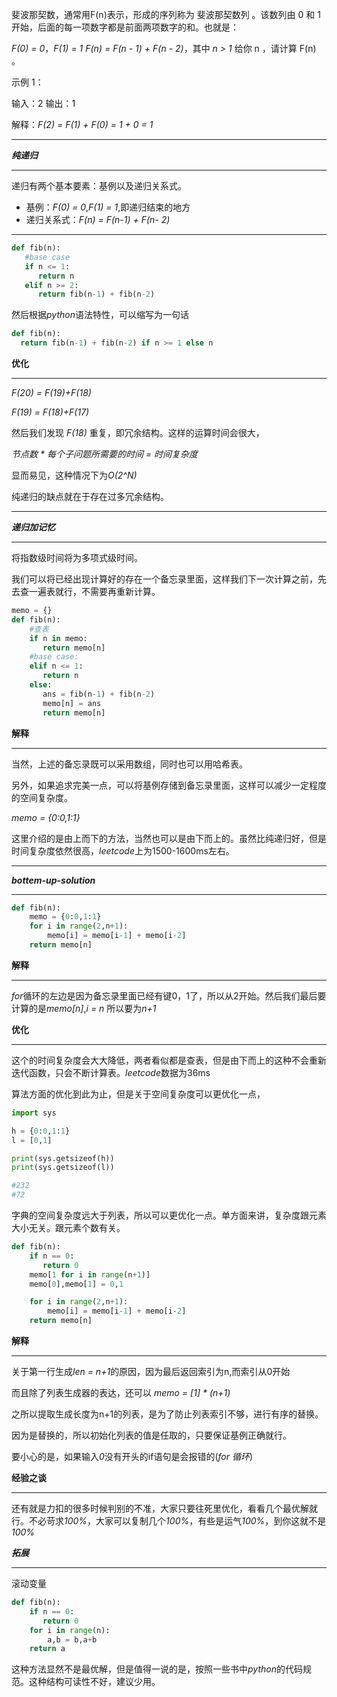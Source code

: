 斐波那契数，通常用F(n)表示，形成的序列称为 斐波那契数列 。该数列由 0 和 1 开始，后面的每一项数字都是前面两项数字的和。也就是：

*F(0) = 0*，*F(1) = 1*
*F(n) = F(n - 1) + F(n - 2)*，其中 *n > 1*
给你 n ，请计算 F(n) 。

示例 1：

输入：2
输出：1

解释：*F(2) = F(1) + F(0) = 1 + 0 = 1*
*******
***纯递归***
*******
  递归有两个基本要素：基例以及递归关系式。
  * 基例：*F(0) = 0*,*F(1) = 1*,即递归结束的地方
  * 递归关系式：*F(n) = F(n-1) + F(n- 2)*  
  ********************************  
 ```python 
def fib(n):
    #base case
    if n <= 1:
       return n
    elif n >= 2:
       return fib(n-1) + fib(n-2)
  ```
  然后根据*python*语法特性，可以缩写为一句话
  ```python
def fib(n):
    return fib(n-1) + fib(n-2) if n >= 1 else n
  ```
**优化**
********************************
*F(20) = F(19)+F(18)*  

*F(19) = F(18)+F(17)*

  然后我们发现 *F(18)* 重复，即冗余结构。这样的运算时间会很大，
    
  *节点数 \* 每个子问题所需要的时间 = 时间复杂度*
   
   显而易见，这种情况下为*O(2^N)* 

纯递归的缺点就在于存在过多冗余结构。
***
 
***递归加记忆***
*******
将指数级时间将为多项式级时间。

我们可以将已经出现计算好的存在一个备忘录里面，这样我们下一次计算之前，先去查一遍表就行，不需要再重新计算。

```python
memo = {}
def fib(n):
    #查表
    if n in memo:
       return memo[n]
    #base case:
    elif n <= 1:
       return n
    else:
       ans = fib(n-1) + fib(n-2)
       memo[n] = ans
       return memo[n]
```
**解释**
********************************
当然，上述的备忘录既可以采用数组，同时也可以用哈希表。

另外，如果追求完美一点，可以将基例存储到备忘录里面，这样可以减少一定程度的空间复杂度。

*memo = {0:0,1:1}*

这里介绍的是由上而下的方法，当然也可以是由下而上的。虽然比纯递归好，但是时间复杂度依然很高，*leetcode*上为1500-1600ms左右。
*****************************************
***bottem-up-solution***
********************************
```python
def fib(n):
    memo = {0:0,1:1}
    for i in range(2,n+1):
        memo[i] = memo[i-1] + memo[i-2]
    return memo[n]
```

**解释**
********************************
*for*循环的左边是因为备忘录里面已经有键0，1了，所以从2开始。然后我们最后要计算的是*memo[n]*,*i = n* 所以要为*n+1*

**优化**
*******
这个的时间复杂度会大大降低，两者看似都是查表，但是由下而上的这种不会重新迭代函数，只会不断计算表。*leetcode*数据为36ms

算法方面的优化到此为止，但是关于空间复杂度可以更优化一点，
```python
import sys

h = {0:0,1:1}
l = [0,1]

print(sys.getsizeof(h))
print(sys.getsizeof(l))

#232
#72
```
字典的空间复杂度远大于列表，所以可以更优化一点。单方面来讲，复杂度跟元素大小无关。跟元素个数有关。

```python
def fib(n):
    if n == 0:
       return 0
    memo[1 for i in range(n+1)]
    memo[0],memo[1] = 0,1

    for i in range(2,n+1):
        memo[i] = memo[i-1] + memo[i-2]
    return memo[n]
```
**解释**
********************************
关于第一行生成*len = n+1*的原因，因为最后返回索引为n,而索引从0开始
 
 而且除了列表生成器的表达，还可以
  *memo = [1] \* (n+1)*
 
 之所以提取生成长度为n+1的列表，是为了防止列表索引不够，进行有序的替换。
  
  因为是替换的，所以初始化列表的值是任取的，只要保证基例正确就行。
   
   要小心的是，如果输入*0*没有开头的if语句是会报错的(*for 循环*)
  
  **经验之谈** 
  *******
  还有就是力扣的很多时候判别的不准，大家只要往死里优化，看看几个最优解就行。不必苛求*100%*，大家可以复制几个*100%*，有些是运气*100%*，到你这就不是*100%*

  ***拓展***
  ********************************
  滚动变量
   ```python
   def fib(n):
       if n == 0:
          return 0
       for i in range(n):
           a,b = b,a+b
       return a
  ```
这种方法显然不是最优解，但是值得一说的是，按照一些书中*python*的代码规范。这种结构可读性不好，建议少用。